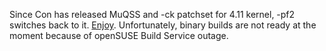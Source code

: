 Since Con has released MuQSS and -ck patchset for 4.11 kernel, -pf2 switches back to it. [Enjoy](https://pf.natalenko.name/sources/4.11/patch-4.11-pf2.xz). Unfortunately, binary builds are not ready at the moment because of openSUSE Build Service outage.
